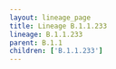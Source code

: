 ```yaml
---
layout: lineage_page
title: Lineage B.1.1.233
lineage: B.1.1.233
parent: B.1.1
children: ['B.1.1.233']
---
```

